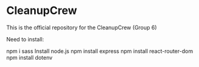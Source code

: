 # CleanupCrew
This is the official repository for the CleanupCrew (Group 6)

Need to install:

npm i sass
Install node.js
npm install express
npm install react-router-dom
npm install dotenv
